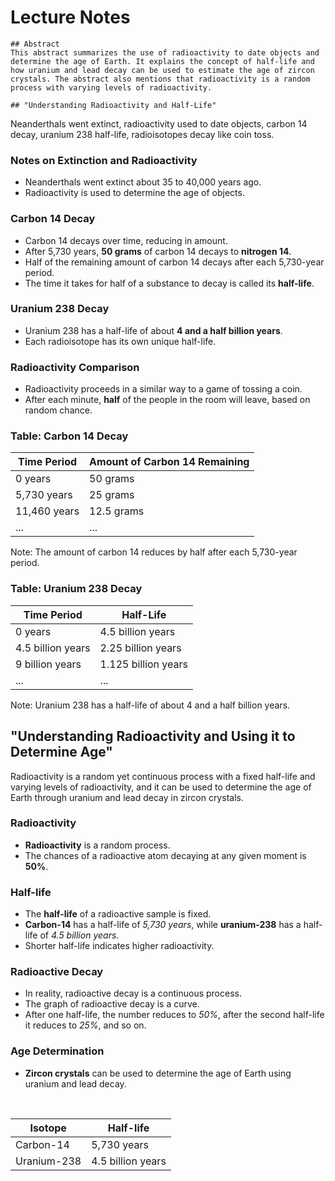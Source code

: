 # Lecture Notes

    ## Abstract
    This abstract summarizes the use of radioactivity to date objects and determine the age of Earth. It explains the concept of half-life and how uranium and lead decay can be used to estimate the age of zircon crystals. The abstract also mentions that radioactivity is a random process with varying levels of radioactivity.

    ## "Understanding Radioactivity and Half-Life"
Neanderthals went extinct, radioactivity used to date objects, carbon 14 decay, uranium 238 half-life, radioisotopes decay like coin toss.
### Notes on Extinction and Radioactivity

- Neanderthals went extinct about 35 to 40,000 years ago.
- Radioactivity is used to determine the age of objects.

### Carbon 14 Decay

- Carbon 14 decays over time, reducing in amount.
- After 5,730 years, **50 grams** of carbon 14 decays to **nitrogen 14**.
- Half of the remaining amount of carbon 14 decays after each 5,730-year period.
- The time it takes for half of a substance to decay is called its **half-life**.

### Uranium 238 Decay

- Uranium 238 has a half-life of about **4 and a half billion years**.
- Each radioisotope has its own unique half-life.

### Radioactivity Comparison

- Radioactivity proceeds in a similar way to a game of tossing a coin.
- After each minute, **half** of the people in the room will leave, based on random chance.

### Table: Carbon 14 Decay

| Time Period | Amount of Carbon 14 Remaining |
|-------------|------------------------------|
| 0 years     | 50 grams                     |
| 5,730 years | 25 grams                     |
| 11,460 years| 12.5 grams                   |
| ...         | ...                          |

Note: The amount of carbon 14 reduces by half after each 5,730-year period.

### Table: Uranium 238 Decay

| Time Period           | Half-Life |
|-----------------------|-----------|
| 0 years               | 4.5 billion years |
| 4.5 billion years     | 2.25 billion years |
| 9 billion years       | 1.125 billion years |
| ...                   | ...       |

Note: Uranium 238 has a half-life of about 4 and a half billion years.
## "Understanding Radioactivity and Using it to Determine Age"
Radioactivity is a random yet continuous process with a fixed half-life and varying levels of radioactivity, and it can be used to determine the age of Earth through uranium and lead decay in zircon crystals.
### Radioactivity

- **Radioactivity** is a random process.
- The chances of a radioactive atom decaying at any given moment is **50%**.

### Half-life

- The **half-life** of a radioactive sample is fixed.
- **Carbon-14** has a half-life of *5,730 years*, while **uranium-238** has a half-life of *4.5 billion years*.
- Shorter half-life indicates higher radioactivity.

### Radioactive Decay

- In reality, radioactive decay is a continuous process.
- The graph of radioactive decay is a curve.
- After one half-life, the number reduces to *50%*, after the second half-life it reduces to *25%*, and so on.

### Age Determination

- **Zircon crystals** can be used to determine the age of Earth using uranium and lead decay.

<br>

| Isotope      | Half-life           |
| ------------ | ------------------- |
| Carbon-14    | 5,730 years         |
| Uranium-238  | 4.5 billion years   |

    